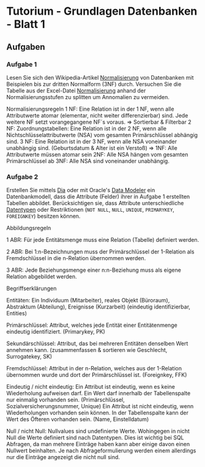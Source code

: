 # Tutorium - Grundlagen Datenbanken - Blatt 1

## Aufgaben

### Aufgabe 1
Lesen Sie sich den Wikipedia-Artikel [Normalisierung](https://de.wikipedia.org/wiki/Normalisierung_(Datenbank)) von Datenbanken mit Beispielen bis zur dritten Normalform (3NF) durch. Versuchen Sie die Tabelle aus der Excel-Datei [Normalisierung](./xls/normalisierung.xlsx) anhand der Normalisierungsstufen zu splitten um Annomalien zu vermeiden.

Normalisierungsregeln
1 NF:
Eine Relation ist in der 1 NF, wenn alle Attributwerte atomar (elementar, nicht weiter differenzierbar) sind. Jede weitere NF setzt vorangegangene NF´s voraus. => Sortierbar & Filterbar
2 NF:
Zuordnungstabellen: Eine Relation ist in der 2 NF, wenn alle Nichtschlüsselattributwerte (NSA) vom gesamten Primärschlüssel abhängig sind.
3 NF:
Eine Relation ist in der 3 NF, wenn alle NSA voneinander unabhängig sind. (Geburtsdatum & Alter ist ein Verstoß)
=> 
1NF: Alle Attributwerte müssen atomar sein 
2NF: Alle NSA hängen vom gesamten Primärschlüssel ab
3NF: Alle NSA sind voneinander unabhängig.



### Aufgabe 2
Erstellen Sie mittels [Dia](http://dia-installer.de/index.html.de)  oder mit Oracle's [Data Modeler](http://www.oracle.com/technetwork/developer-tools/datamodeler/overview/index.html) ein Datenbankmodell, dass die Attribute (Felder) ihrer in Aufgabe 1 erstellten Tabellen abbildet. Berücksichtigen sie, dass Attribute unterschiedliche [Datentypen](http://www.datenbank-sql.de/oracle-datentypen.htm) oder Restriktionen  (`NOT NULL`, `NULL`, `UNIQUE`, `PRIMARYKEY`, `FOREIGNKEY`) besitzen können.


Abbildungsregeln

1 ABR: 
Für jede Entitätsmenge muss eine Relation (Tabelle) definiert werden.

2 ABR: 
Bei 1:n-Bezeichnungen muss der Primärschlüssel der 1-Relation  als Fremdschlüssel in die n-Relation übernommen werden.

3 ABR: 
Jede Beziehungsmenge einer n:n-Beziehung muss als eigene Relation abgebildet werden.

Begriffserklärungen

Entitäten: 
Ein Individuum (Mitarbeiter), reales Objekt (Büroraum), Abstraktum (Abteilung), Ereignisse (Kurzarbeit) (eindeutig identifizierbar, Entities)

Primärschlüssel: 
Attribut, welches jede Entität einer Entitätenmenge eindeutig identifiziert. (Primarykey, PK)

Sekundärschlüssel:
Attribut, das bei mehreren Entitäten denselben Wert annehmen kann. (zusammenfassen & sortieren wie Geschlecht, Surrogatekey, SK)

Fremdschlüssel:
Attribut in der n-Relation, welches aus der 1-Relation übernommen wurde und dort der Primärschlüssel ist. (Foreignkey, FFK)

Eindeutig / nicht eindeutig:
Ein Attribut ist eindeutig, wenn es keine Wiederholung aufweisen darf. Ein Wert darf innerhalb der Tabellenspalte nur einmalig vorhanden sein. (Primärschlüssel, Sozialversicherungsnummer, Unique)
Ein Attribut ist nicht eindeutig, wenn Wiederholungen vorhanden sein können. In der Tabellenspalte kann der Wert des Öfteren vorhanden sein. (Name, Einstelldatum)

Null / nicht Null:
Nullvalues sind undefinierte Werte. Wohingegen in nicht Null die Werte definiert sind nach Datentypen. Dies ist wichtig bei SQL Abfragen, da man mehrere Einträge haben kann aber einige davon einen Nullwert beinhalten. Je nach Abfrageformulierung werden einem allerdings nur die Einträge angezeigt die nicht null sind.



